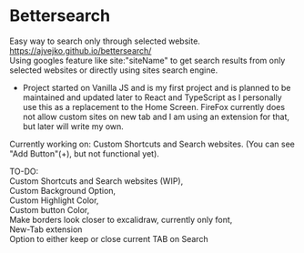 # Bettersearch
Easy way to search only through selected website. https://ajvejko.github.io/bettersearch/ <br />
Using googles feature like site:"siteName" to get search results from only selected websites or directly using sites search engine.

- Project started on Vanilla JS and is my first project and is planned to be maintained and updated later to React and TypeScript as I personally use this as a replacement to the Home Screen. FireFox currently does not allow custom sites on new tab and I am using an extension for that, but later will write my own.

Currently working on:
Custom Shortcuts and Search websites. (You can see "Add Button"(+), but not functional yet).

TO-DO: <br />
Custom Shortcuts and Search websites (WIP), <br />
Custom Background Option, <br />
Custom Highlight Color, <br />
Custom button Color, <br />
Make borders look closer to excalidraw, currently only font, <br />
New-Tab extension <br />
Option to either keep or close current TAB on Search <br />
